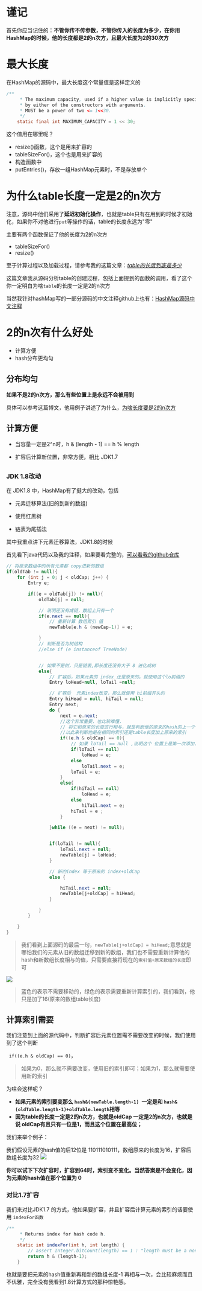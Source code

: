 # 谨记

首先你应当记住的：**不管你传不传参数，不管你传入的长度为多少，在你用HashMap的时候，他的长度都是2的n次方，且最大长度为2的30次方**

# 最大长度

在HashMap的源码中，最大长度这个常量值是这样定义的

```java
/**
     * The maximum capacity, used if a higher value is implicitly specified
     * by either of the constructors with arguments.
     * MUST be a power of two <= 1<<30.
     */
    static final int MAXIMUM_CAPACITY = 1 << 30;
```

这个值用在哪里呢？

- resize()函数，这个是用来扩容的
- tableSizeFor()，这个也是用来扩容的
- 构造函数中
- putEntries()，存放一组HashMap元素时，不是存放单个

# 为什么table长度一定是2的n次方

注意，源码中他们采用了**延迟初始化操作**，也就是table只有在用到的时候才初始化，如果你不对他进行`put`等操作的话，table的长度永远为"零"

主要有两个函数保证了他的长度为2的n次方	

- tableSizeFor()
- resize()

至于计算过程以及加载过程，请参考我的这篇文章：*[table的长度到底是多少](https://github.com/leosanqing/Java-Notes/blob/master/hashMap/table%E9%95%BF%E5%BA%A6%E5%88%B0%E5%BA%95%E6%98%AF%E5%A4%9A%E5%B0%91.md)*

这篇文章我从源码分析table的创建过程，包括上面提到的函数的调用，看了这个你一定明白为啥`table`的长度一定是2的n次方

当然我针对hashMap写的一部分源码的中文注释github上也有：[HashMap源码中文注释](https://github.com/leosanqing/StructAndAlgorithm/blob/master/Struct/hashMapDemo/src/MyHashMap.java)

# 2的n次有什么好处

- 计算方便
- hash分布更均匀

## 分布均匀

**如果不是2的n次方，那么有些位置上是永远不会被用到**

具体可以参考这篇博文，他用例子讲述了为什么，[为啥长度要是2的n次方](https://blog.csdn.net/zjcjava/article/details/78495416)



## 计算方便

- 当容量一定是2^n时，h & (length - 1) == h % length 

- 扩容后计算新位置，非常方便，相比 JDK1.7

  ## 

### JDK 1.8改动

在 JDK1.8 中，HashMap有了挺大的改动，包括

- 元素迁移算法(旧的到新的数组)

- 使用红黑树

- 链表为尾插法

  

其中我重点讲下元素迁移算法，JDK1.8的时候

首先看下java代码以及我的注释，如果要看完整的，[可以看我的github仓库](https://github.com/leosanqing/StructAndAlgorithm/blob/master/Struct/hashMapDemo/src/MyHashMap.java)

```java
// 将原来数组中的所有元素都 copy进新的数组
if(oldTab != null){
    for (int j = 0; j < oldCap; j++) {
        Entry e;

        if((e = oldTab[j]) != null){
            oldTab[j] = null;

            // 说明还没有成链，数组上只有一个
            if(e.next == null){
                // 重新计算 数组索引 值
                newTable[e.h & (newCap-1)] = e;

            }
            // 判断是否为树结构
            //else if (e instanceof TreeNode)


            // 如果不是树，只是链表,即长度还没有大于 8 进化成树
            else{
                // 扩容后，如果元素的 index 还是原来的。就使用这个lo前缀的
                Entry loHead=null, loTail =null;

                // 扩容后  元素index改变，那么就使用 hi前缀开头的
                Entry hiHead = null, hiTail = null;
                Entry next;
                do {
                    next = e.next;
                    //这个非常重要，也比较难懂，
                    // 将它和原来的长度进行相与，就是判断他的原来的hash的上一个  bit 位是否为 1。
                    //以此来判断他是在相同的索引还是table长度加上原来的索引
                    if((e.h & oldCap) == 0){
                        // 如果 loTail == null ,说明这个 位置上是第一次添加，没有哈希冲突
                        if(loTail == null)
                            loHead = e;
                        else
                            loTail.next = e;
                        loTail = e;
                    }
                    else{
                        if(hiTail == null)
                            loHead = e;
                        else
                            hiTail.next = e;
                        hiTail = e ;
                    }

                }while ((e = next) != null);


                if(loTail != null){
                    loTail.next = null;
                    newTable[j] = loHead;
                }

                // 新的index 等于原来的 index+oldCap
                else {

                    hiTail.next = null;
                    newTable[j+oldCap] = hiHead;
                }

            }
        }

    }
}
```

> 我们看到上面源码的最后一句，`newTable[j+oldCap] = hiHead;`意思就是哪怕我们的元素从旧的数组迁移到新的数组，我们也不需要重新计算他的hash和新数组长度相与的值，只需要直接将现在的`索引值+原来数组的长度`即可

![](http://pop6dm5xh.bkt.clouddn.com/FrkV0ZXv0QNL5gx0tEOOEBpkxKGK)

> 蓝色的表示不需要移动的，绿色的表示需要重新计算索引的，我们看到，他只是加了16(原来的数组table长度)



## 计算索引需要

我们注意到上面的源代码中，判断扩容后元素位置需不需要改变的时候，我们使用到了这个判断

` if((e.h & oldCap) == 0)`，

> 如果为0，那么就不需要改变，使用旧的索引即可；如果为1，那么就需要使用新的索引

为啥会这样呢？

-  **如果元素的索引要变那么   `hash&(newTable.length-1) `一定是和 `hash&(oldTable.length-1)+oldTable.length`相等**
- **因为table的长度一定是2的n次方，也就是oldCap 一定是2的n次方，也就是说 oldCap有且只有一位是1，而且这个位置在最高位；**

我们来举个例子：

我们假设元素的hash值的后12位是 110111010111，数组原来的长度为16，扩容后数组长度为32 ![](http://pop6dm5xh.bkt.clouddn.com/FsC5CO3UxJGn2TThi70jb04X9QvE)



**你可以试下下次扩容时，扩容到64时，索引变不变化。当然答案是不会变化，因为元素的hash值在那个位置为 0**

### 对比1.7扩容

我们来对比JDK1.7 的方式，他如果要扩容，并且扩容后计算元素的索引的话要使用 `indexFor函数`

```java
/** 
     * Returns index for hash code h. 
     */  
    static int indexFor(int h, int length) {  
        // assert Integer.bitCount(length) == 1 : "length must be a non-zero power of 2";  
        return h & (length-1);  
    }  
```

也就是要把元素的hash值重新再和新的数组长度-1 再相与一次，会比较麻烦而且不优雅，完全没有我看到1.8计算方式的那种惊艳感。